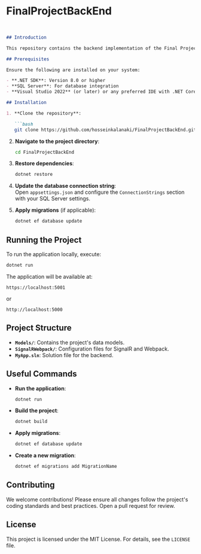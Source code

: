 # FinalProjectBackEnd


```markdown


## Introduction

This repository contains the backend implementation of the Final Project, developed using **.NET Core 8**.

## Prerequisites

Ensure the following are installed on your system:

- **.NET SDK**: Version 8.0 or higher
- **SQL Server**: For database integration
- **Visual Studio 2022** (or later) or any preferred IDE with .NET Core support

## Installation

1. **Clone the repository**:

   ```bash
   git clone https://github.com/hosseinkalanaki/FinalProjectBackEnd.git
   ```

2. **Navigate to the project directory**:

   ```bash
   cd FinalProjectBackEnd
   ```

3. **Restore dependencies**:

   ```bash
   dotnet restore
   ```

4. **Update the database connection string**:  
   Open `appsettings.json` and configure the `ConnectionStrings` section with your SQL Server settings.

5. **Apply migrations** (if applicable):

   ```bash
   dotnet ef database update
   ```

## Running the Project

To run the application locally, execute:

```bash
dotnet run
```

The application will be available at:

```
https://localhost:5001
```

or

```
http://localhost:5000
```

## Project Structure

- **`Models/`**: Contains the project's data models.
- **`SignalRWebpack/`**: Configuration files for SignalR and Webpack.
- **`MyApp.sln`**: Solution file for the backend.

## Useful Commands

- **Run the application**:

  ```bash
  dotnet run
  ```

- **Build the project**:

  ```bash
  dotnet build
  ```

- **Apply migrations**:

  ```bash
  dotnet ef database update
  ```

- **Create a new migration**:

  ```bash
  dotnet ef migrations add MigrationName
  ```

## Contributing

We welcome contributions! Please ensure all changes follow the project's coding standards and best practices. Open a pull request for review.

## License

This project is licensed under the MIT License. For details, see the `LICENSE` file.
``` 